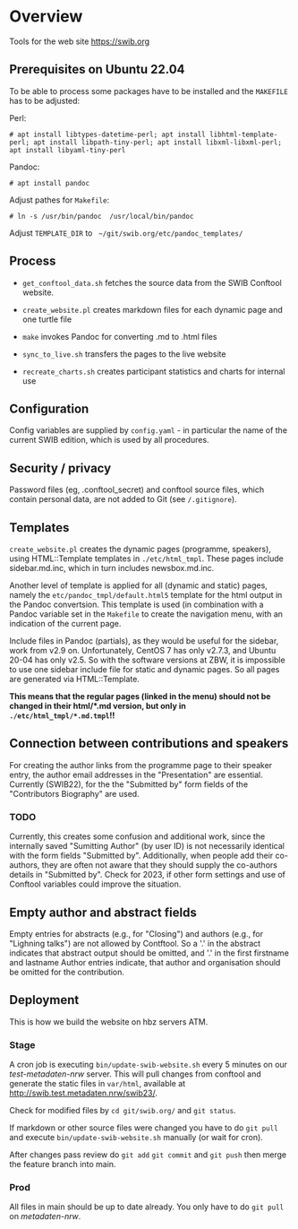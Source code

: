 # Overview

Tools for the web site https://swib.org


## Prerequisites on Ubuntu 22.04
To be able to process some packages have to be installed and the `MAKEFILE` has to be adjusted:

Perl:
```
# apt install libtypes-datetime-perl; apt install libhtml-template-perl; apt install libpath-tiny-perl; apt install libxml-libxml-perl; apt install libyaml-tiny-perl
```
Pandoc:
```
# apt install pandoc
```
Adjust pathes for `Makefile`:
```
# ln -s /usr/bin/pandoc  /usr/local/bin/pandoc
```
Adjust `TEMPLATE_DIR` to ` ~/git/swib.org/etc/pandoc_templates/`

## Process

* `get_conftool_data.sh` fetches the source data from the SWIB Conftool website.

* `create_website.pl` creates markdown files for each dynamic page and one turtle file

* `make` invokes Pandoc for converting .md to .html files

* `sync_to_live.sh` transfers the pages to the live website

* `recreate_charts.sh` creates participant statistics and charts for internal use

## Configuration

Config variables are supplied by `config.yaml` - in particular the name of the
current SWIB edition, which is used by all procedures.

## Security / privacy

Password files (eg, .conftool_secret) and conftool source files, which contain
personal data, are not added to Git (see `/.gitignore`).

## Templates

`create_website.pl` creates the dynamic pages (programme, speakers), using
HTML::Template templates in `./etc/html_tmpl`. These pages include
sidebar.md.inc, which in turn includes newsbox.md.inc.

Another level of template is applied for all (dynamic and static) pages, namely
the `etc/pandoc_tmpl/default.html5` template for the html output in the Pandoc
convertsion. This template is used (in combination with a Pandoc variable set
in the `Makefile` to create the navigation menu, with an indication of the
current page.

Include files in Pandoc (partials), as they would be useful for the sidebar,
work from v2.9 on. Unfortunately, CentOS 7 has only v2.7.3, and Ubuntu 20-04
has only v2.5. So with the software versions at ZBW, it is impossible to use
one sidebar include file for static and dynamic pages. So all pages are
generated via HTML::Template.

**This means that the regular pages (linked in the menu) should not be changed
in their html/\*.md version, but only in `./etc/html_tmpl/*.md.tmpl`!!**

## Connection between contributions and speakers

For creating the author links from the programme page to their speaker entry,
the author email addresses in the "Presentation" are essential. Currently
(SWIB22), for the the "Submitted by" form fields of the "Contributors
Biography" are used.

### TODO

Currently, this creates some confusion and additional work, since the
internally saved "Sumitting Author" (by user ID)  is not necessarily identical
with the form fields "Submitted by". Additionally, when people add their
co-authors, they are often not aware that they should supply the co-authors
details in "Submitted by". Check for 2023, if other form settings and use of 
Conftool variables could improve the situation.

## Empty author and abstract fields

Empty entries for abstracts (e.g., for "Closing") and authors (e.g., for
"Lighning talks") are not allowed by Contftool. So a '.' in the abstract
indicates that abstract output should be omitted, and '.' in the first
firstname and lastname Author entries indicate, that author and organisation
should be omitted for the contribution.

## Deployment

This is how we build the website on hbz servers ATM.

### Stage

A cron job is executing `bin/update-swib-website.sh` every 5 minutes on our *test-metadaten-nrw* server. This will pull changes from conftool and generate the static files in `var/html`, available at http://swib.test.metadaten.nrw/swib23/.

Check for modified files by `cd git/swib.org/` and `git status`.

If markdown or other source files were changed you have to do `git pull` and execute `bin/update-swib-website.sh` manually (or wait for cron).

After changes pass review do `git add` `git commit` and `git push` then merge the feature branch into main.

### Prod

All files in main should be up to date already. You only have to do `git pull` on *metadaten-nrw*.